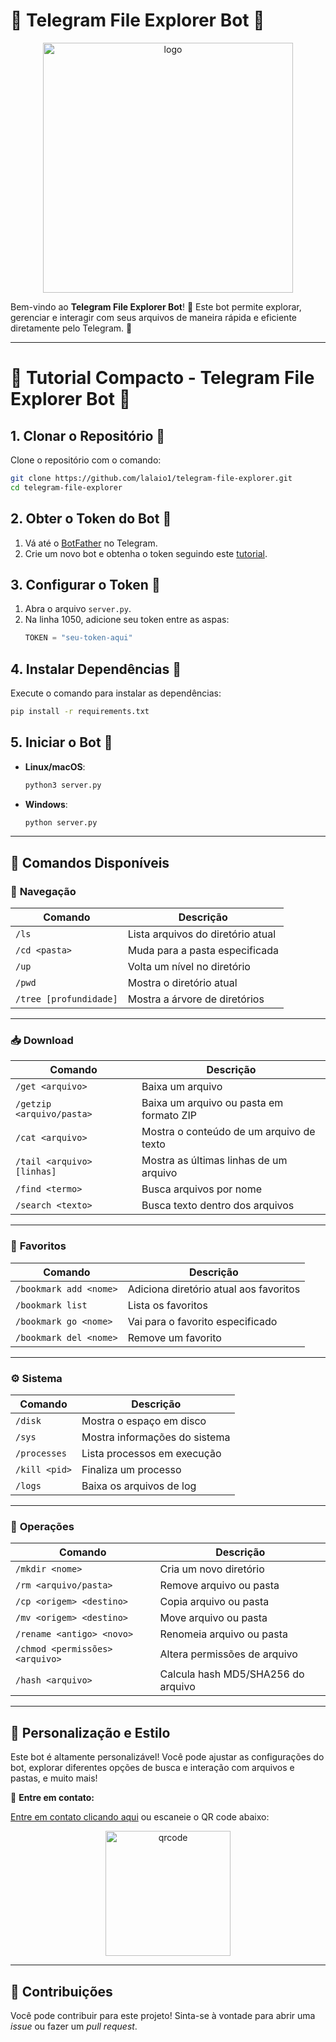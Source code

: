 # 🚀 **Telegram File Explorer Bot** 🤖

<p align="center">
   <img src="images/logo.png" alt="logo" style="width:400px;"/>
</p>

Bem-vindo ao **Telegram File Explorer Bot**! 🌟 Este bot permite explorar, gerenciar e interagir com seus arquivos de maneira rápida e eficiente diretamente pelo Telegram. 🙌



---
# 🚀 **Tutorial Compacto - Telegram File Explorer Bot** 🤖

## 1. **Clonar o Repositório** 📂

Clone o repositório com o comando:

```bash
git clone https://github.com/lalaio1/telegram-file-explorer.git
cd telegram-file-explorer
```

## 2. **Obter o Token do Bot** 🔑

1. Vá até o [BotFather](https://t.me/BotFather) no Telegram. 
2. Crie um novo bot e obtenha o token seguindo este [tutorial](https://help.zoho.com/portal/en/kb/desk/support-channels/instant-messaging/telegram/articles/telegram-integration-with-zoho-desk#How_to_find_a_token_for_an_existing_Telegram_Bot).

## 3. **Configurar o Token** 📝

1. Abra o arquivo `server.py`.
2. Na linha 1050, adicione seu token entre as aspas:
   ```python
   TOKEN = "seu-token-aqui"
   ```

## 4. **Instalar Dependências** 🔧

Execute o comando para instalar as dependências:

```bash
pip install -r requirements.txt
```

## 5. **Iniciar o Bot** 🚀

- **Linux/macOS**: 
  ```bash
  python3 server.py
  ```

- **Windows**: 
  ```bash
  python server.py
  ```


---

## 🤖 **Comandos Disponíveis**

### 📁 **Navegação**

| Comando      | Descrição                               |
|--------------|-----------------------------------------|
| `/ls`        | Lista arquivos do diretório atual       |
| `/cd <pasta>`| Muda para a pasta especificada         |
| `/up`        | Volta um nível no diretório            |
| `/pwd`       | Mostra o diretório atual               |
| `/tree [profundidade]` | Mostra a árvore de diretórios  |

---

### 📥 **Download**

| Comando            | Descrição                                     |
|--------------------|-----------------------------------------------|
| `/get <arquivo>`   | Baixa um arquivo                             |
| `/getzip <arquivo/pasta>` | Baixa um arquivo ou pasta em formato ZIP |
| `/cat <arquivo>`   | Mostra o conteúdo de um arquivo de texto     |
| `/tail <arquivo> [linhas]` | Mostra as últimas linhas de um arquivo |
| `/find <termo>`    | Busca arquivos por nome                      |
| `/search <texto>`  | Busca texto dentro dos arquivos              |

---

### 🔖 **Favoritos**

| Comando                  | Descrição                                    |
|--------------------------|----------------------------------------------|
| `/bookmark add <nome>`    | Adiciona diretório atual aos favoritos       |
| `/bookmark list`          | Lista os favoritos                          |
| `/bookmark go <nome>`     | Vai para o favorito especificado            |
| `/bookmark del <nome>`    | Remove um favorito                          |

---

### ⚙️ **Sistema**

| Comando            | Descrição                                   |
|--------------------|---------------------------------------------|
| `/disk`            | Mostra o espaço em disco                    |
| `/sys`             | Mostra informações do sistema               |
| `/processes`       | Lista processos em execução                 |
| `/kill <pid>`      | Finaliza um processo                        |
| `/logs`            | Baixa os arquivos de log                    |

---

### 💾 **Operações**

| Comando                | Descrição                                    |
|------------------------|----------------------------------------------|
| `/mkdir <nome>`        | Cria um novo diretório                       |
| `/rm <arquivo/pasta>`  | Remove arquivo ou pasta                      |
| `/cp <origem> <destino>` | Copia arquivo ou pasta                     |
| `/mv <origem> <destino>` | Move arquivo ou pasta                     |
| `/rename <antigo> <novo>` | Renomeia arquivo ou pasta                  |
| `/chmod <permissões> <arquivo>` | Altera permissões de arquivo        |
| `/hash <arquivo>`      | Calcula hash MD5/SHA256 do arquivo          |

---

## 🎨 **Personalização e Estilo**

Este bot é altamente personalizável! Você pode ajustar as configurações do bot, explorar diferentes opções de busca e interação com arquivos e pastas, e muito mais!


📱 **Entre em contato:**

[Entre em contato clicando aqui](https://t.me/lalaio1) ou escaneie o QR code abaixo:  

<p align="center">
   <img src="images/qrcode.png" alt="qrcode" style="width:200px;"/>
</p>

---

## 💬 **Contribuições**

Você pode contribuir para este projeto! Sinta-se à vontade para abrir uma *issue* ou fazer um *pull request*.
